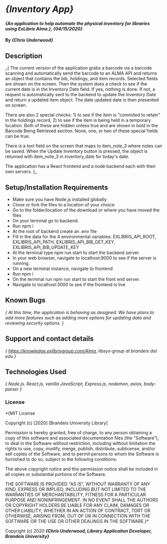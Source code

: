 # _{Inventory App}_

#### _{An application to help automate the physical inventory for libraries using ExLibris Alma.}, {04/15/2020}_

#### By _**{Chris Underwood}**_

## Description

_{ The current version of the application grabs a barcode via a barcode scanning and automatically send the barcode to an ALMA API and returns an object that contains the bib, holdings, and item records. Selected fields are shown on the screen. Then the system does a check to see if the current date is in the Inventory Date field. If yes, nothing is done. If not, a request is automatically sent to the backend to update the Inventory Date and return a updated item object. The date updated date is then presented on screen.

There are also 2 special checks: 1) to see if the item is "commited to retain" in the holdings record, 2) to see if the item is being held in a temporary location. Both of these are hidden unless true and are shown in bold in the Barcode Being Retrieved section. None, one, or two of these special fields can be true.

There is a text field on the screen that maps to item_note_3 where notes can be saved. When the Update Inventory button is pressed, the object is returned with item_note_3 in inventory_date for today's date.

The application has a React frontend and a node backend each with their own servers. }_

## Setup/Installation Requirements

* Make sure you have Node.js installed globally
* Clone or fork the files to a location of your choice
* Go to the folder/location of the download or where you have moved the files
* On your terminal go to backend.
* Run npm i
* At the root of backend create an .env file
* Fill in the data for the 4 environmental variables: EXLIBRIS_API_ROOT, EXLIBRIS_API_PATH, EXLIBRIS_API_BIB_GET_KEY, EXLIBRIS_API_BIB_UPDATE_KEY
* At the terminal type npm run start to start the backend server.
* In your web browser, navigate to localhost:9000 to see if the server is running.
* On a new terminal instance, navigate to frontend
* Run npm i
* On the terminal run npm run start to start the front end server.
* Navigate to localhost:3000 to see if the frontend is live

## Known Bugs

_{ At this time, the application is behaving as designed. We have plans to add more features such as adding more options for updating data and reviewing security options. }_

## Support and contact details
_{ https://knowledge.exlibrisgroup.com/Alma, libsys-group at brandeis dot edu }_

## Technologies Used

_{ Node.js. React.js, vanilla JavaScript, Express.js, nodemon, axios, body-parser }_

### License

*{MIT License

Copyright (c) [2020] [Brandeis University Library]

Permission is hereby granted, free of charge, to any person obtaining a copy
of this software and associated documentation files (the "Software"), to deal
in the Software without restriction, including without limitation the rights
to use, copy, modify, merge, publish, distribute, sublicense, and/or sell
copies of the Software, and to permit persons to whom the Software is
furnished to do so, subject to the following conditions:

The above copyright notice and this permission notice shall be included in all
copies or substantial portions of the Software.

THE SOFTWARE IS PROVIDED "AS IS", WITHOUT WARRANTY OF ANY KIND, EXPRESS OR
IMPLIED, INCLUDING BUT NOT LIMITED TO THE WARRANTIES OF MERCHANTABILITY,
FITNESS FOR A PARTICULAR PURPOSE AND NONINFRINGEMENT. IN NO EVENT SHALL THE
AUTHORS OR COPYRIGHT HOLDERS BE LIABLE FOR ANY CLAIM, DAMAGES OR OTHER
LIABILITY, WHETHER IN AN ACTION OF CONTRACT, TORT OR OTHERWISE, ARISING FROM,
OUT OF OR IN CONNECTION WITH THE SOFTWARE OR THE USE OR OTHER DEALINGS IN THE
SOFTWARE.}*

Copyright (c) 2020 **_{Chris Underwood, Library Applicaiton Developer, Brandeis University}_**
